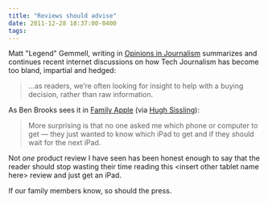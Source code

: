 ```yaml
---
title: "Reviews should advise"
date: 2011-12-28 18:37:00-0400
tags: 
---
```


Matt "Legend" Gemmell, writing in [Opinions in Journalism](http://mattgemmell.com/2011/12/28/opinions-in-journalism/) summarizes and continues recent internet discussions on how Tech Journalism has become too bland, impartial and hedged:

> ...as readers, we’re often looking for insight to help with a buying decision, rather than raw information.

As Ben Brooks sees it in [Family Apple](http://brooksreview.net/2011/12/apple-sissling/) (via [Hugh Sissling](http://www.woooster.co.uk/post/14922514968/family-apple)):

> More surprising is that no one asked me which phone or computer to get — they just wanted to know which iPad to get and if they should wait for the next iPad.

Not *one* product review I have seen has been honest enough to say that the reader should stop wasting their time reading this \<insert other tablet name here\> review and just get an iPad.

If our family members know, so should the press.

